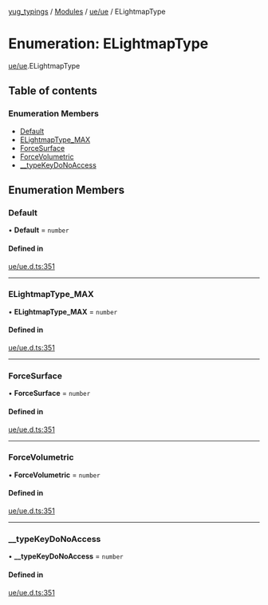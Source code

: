 [yug_typings](../README.md) / [Modules](../modules.md) / [ue/ue](../modules/ue_ue.md) / ELightmapType

# Enumeration: ELightmapType

[ue/ue](../modules/ue_ue.md).ELightmapType

## Table of contents

### Enumeration Members

- [Default](ue_ue.ELightmapType.md#default)
- [ELightmapType\_MAX](ue_ue.ELightmapType.md#elightmaptype_max)
- [ForceSurface](ue_ue.ELightmapType.md#forcesurface)
- [ForceVolumetric](ue_ue.ELightmapType.md#forcevolumetric)
- [\_\_typeKeyDoNoAccess](ue_ue.ELightmapType.md#__typekeydonoaccess)

## Enumeration Members

### Default

• **Default** = `number`

#### Defined in

[ue/ue.d.ts:351](https://github.com/YugMetaverse/yug_typings/blob/25cad34/ue/ue.d.ts#L351)

___

### ELightmapType\_MAX

• **ELightmapType\_MAX** = `number`

#### Defined in

[ue/ue.d.ts:351](https://github.com/YugMetaverse/yug_typings/blob/25cad34/ue/ue.d.ts#L351)

___

### ForceSurface

• **ForceSurface** = `number`

#### Defined in

[ue/ue.d.ts:351](https://github.com/YugMetaverse/yug_typings/blob/25cad34/ue/ue.d.ts#L351)

___

### ForceVolumetric

• **ForceVolumetric** = `number`

#### Defined in

[ue/ue.d.ts:351](https://github.com/YugMetaverse/yug_typings/blob/25cad34/ue/ue.d.ts#L351)

___

### \_\_typeKeyDoNoAccess

• **\_\_typeKeyDoNoAccess** = `number`

#### Defined in

[ue/ue.d.ts:351](https://github.com/YugMetaverse/yug_typings/blob/25cad34/ue/ue.d.ts#L351)
